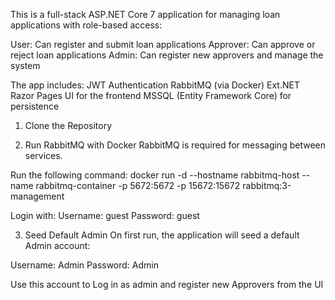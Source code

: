 This is a full-stack ASP.NET Core 7 application for managing loan applications with role-based access:

User: Can register and submit loan applications
Approver: Can approve or reject loan applications
Admin: Can register new approvers and manage the system

The app includes:
JWT Authentication
RabbitMQ (via Docker) 
Ext.NET Razor Pages UI for the frontend
MSSQL (Entity Framework Core) for persistence

1. Clone the Repository

2. Run RabbitMQ with Docker
RabbitMQ is required for messaging between services.

Run the following command:
docker run -d --hostname rabbitmq-host --name rabbitmq-container -p 5672:5672 -p 15672:15672 rabbitmq:3-management

Login with:
Username: guest
Password: guest

3. Seed Default Admin 
On first run, the application will seed a default Admin account:

Username: Admin
Password: Admin

Use this account to Log in as admin and register new Approvers from the UI
